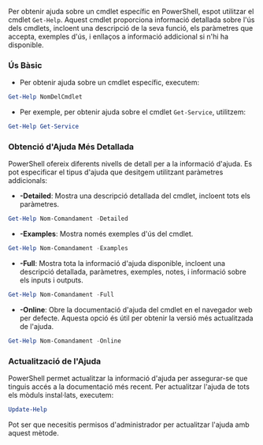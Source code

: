 Per obtenir ajuda sobre un cmdlet específic en PowerShell, espot utilitzar el cmdlet `Get-Help`. Aquest cmdlet proporciona informació detallada sobre l'ús dels cmdlets, incloent una descripció de la seva funció, els paràmetres que accepta, exemples d'ús, i enllaços a informació addicional si n'hi ha disponible.

### Ús Bàsic

- Per obtenir ajuda sobre un cmdlet específic, executem:

```powershell
Get-Help NomDelCmdlet
```

- Per exemple, per obtenir ajuda sobre el cmdlet `Get-Service`, utilitzem:

``` powershell
Get-Help Get-Service
```

### Obtenció d'Ajuda Més Detallada

PowerShell ofereix diferents nivells de detall per a la informació d'ajuda. Es pot especificar el tipus d'ajuda que desitgem utilitzant paràmetres addicionals:

- **-Detailed**: Mostra una descripció detallada del cmdlet, incloent tots els paràmetres.

``` powershell
Get-Help Nom-Comandament -Detailed
```

- **-Examples**: Mostra només exemples d'ús del cmdlet.

``` powershell
Get-Help Nom-Comandament -Examples
```

- **-Full**: Mostra tota la informació d'ajuda disponible, incloent una descripció detallada, paràmetres, exemples, notes, i informació sobre els inputs i outputs. 

``` powershell    
Get-Help Nom-Comandament -Full
```

- **-Online**: Obre la documentació d'ajuda del cmdlet en el navegador web per defecte. Aquesta opció és útil per obtenir la versió més actualitzada de l'ajuda.

```powershell 
Get-Help Nom-Comandament -Online 
```

### Actualització de l'Ajuda

PowerShell permet actualitzar la informació d'ajuda per assegurar-se que tinguis accés a la documentació més recent. Per actualitzar l'ajuda de tots els mòduls instal·lats, executem:

``` powershell
Update-Help
```

Pot ser que necesitis permisos d'administrador per actualitzar l'ajuda amb aquest mètode.